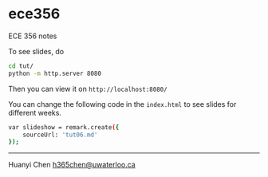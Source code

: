 # ece356

ECE 356 notes

To see slides, do

```bash
cd tut/
python -m http.server 8080
```

Then you can view it on `http://localhost:8080/`

You can change the following code in the `index.html` to see slides for different
weeks.

```bash
var slideshow = remark.create({
    sourceUrl: 'tut06.md'
});
```

---

Huanyi Chen
h365chen@uwaterloo.ca
